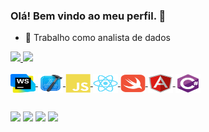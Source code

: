 ### Olá! Bem vindo ao meu perfil. 👋

- 🔭 Trabalho como analista de dados

<div>
  <a href="https://github.com/ocastrojoao">
  <img height="180em" src="https://github-readme-stats.vercel.app/api?username=ocastrojoao&show_icons=true&theme=tokyonight&include_all_commits=true&count_private=true"/>
  <img height="180em" src="https://github-readme-stats.vercel.app/api/top-langs/?username=ocastrojoao&layout=compact&langs_count=7&theme=tokyonight"/>
</div>
  
  <div style="display: inline_blockr"><br>
  <img align="center" alt="Joao-webstorm" height="30" width="40" 
src="https://raw.githubusercontent.com/devicons/devicon/master/icons/webstorm/webstorm-original.svg">
  <img align="center" alt="Joao-xcode" height="30" width="40"     
src="https://raw.githubusercontent.com/devicons/devicon/master/icons/xcode/xcode-original.svg">
  <img align="center" alt="Joao-js" height="30" width="40"     
src="https://raw.githubusercontent.com/devicons/devicon/master/icons/javascript/javascript-plain.svg">
  <img align="center" alt="Joao-React" height="30" width="40" src="https://raw.githubusercontent.com/devicons/devicon/master/icons/react/react-original.svg">
  <img align="center" alt="joao-swift" height="30" width="40" src="https://raw.githubusercontent.com/devicons/devicon/master/icons/swift/swift-original.svg">  
  <img align="center" alt="Joao-angular" height="30" width="40"
src="https://raw.githubusercontent.com/devicons/devicon/master/icons/angularjs/angularjs-original.svg">  
  <img align="center" alt="Joao-csharp" height="30" width="40"     
src="https://raw.githubusercontent.com/devicons/devicon/master/icons/csharp/csharp-original.svg">
</div>
  
  ##
  
  <div> 
  <a href="https://www.youtube.com/channel/UC-Kt2aS7IgEEueMFTetVPaQ" target="_blank"><img src="https://img.shields.io/badge/YouTube-FF0000?style=for-the-badge&logo=youtube&logoColor=white" target="_blank"></a>
  <a href="https://instagram.com/ocastrojoao" target="_blank"><img src="https://img.shields.io/badge/-Instagram-%23E4405F?style=for-the-badge&logo=instagram&logoColor=white" target="_blank"></a>
  <a href = "mailto:contatoocastrojoao@gmail.com"><img src="https://img.shields.io/badge/-Gmail-%23333?style=for-the-badge&logo=gmail&logoColor=white" target="_blank"></a>
  <a href="https://www.linkedin.com/in/ocastrojoao/" target="_blank"><img src="https://img.shields.io/badge/-LinkedIn-%230077B5?style=for-the-badge&logo=linkedin&logoColor=white" target="_blank"></a> 
    
  </div>
  

